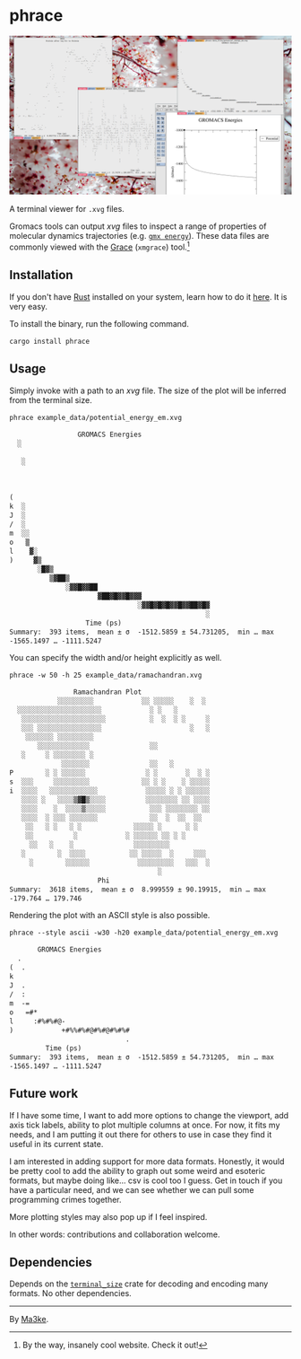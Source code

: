 # phrace

![A bunch of terminal windows showing the tool in action. A Grace window is also shown displaying the same (energy minimization) potential energy data as the terminal that sits above it, for comparison.](screenshot.png)

A terminal viewer for `.xvg` files.

Gromacs tools can output _xvg_ files to inspect a range of properties of molecular dynamics trajectories (e.g. [`gmx energy`](https://manual.gromacs.org/current/onlinehelp/gmx-energy.html)).
These data files are commonly viewed with the [Grace](https://plasma-gate.weizmann.ac.il/Grace/) (`xmgrace`) tool.[^grace]

[^grace]: By the way, insanely cool website. Check it out!

## Installation

If you don't have [Rust](https://www.rust-lang.org/) installed on your system, learn how to do it [here](https://www.rust-lang.org/learn/get-started). It is very easy.

To install the binary, run the following command.

```console
cargo install phrace
```

## Usage

Simply invoke with a path to an _xvg_ file.
The size of the plot will be inferred from the terminal size.

```console
phrace example_data/potential_energy_em.xvg
```

```
                 GROMACS Energies                 
  ░                                               
                                                  
   ░                                              
                                                  
                                                  
                                                  
(                                                 
k  ░                                              
J  ░                                              
/  ░                                              
m  ░░                                             
o   ▒                                             
l    ▓░                                           
)     ▓▒                                          
       ░█▓▒                                       
          ▒▓██▒                                   
              ░▓▓█▓▓██                            
                      ▓██▓█▓▓█▓▓▓                 
                                ░▓▓█▓█▓█▓▓█▓▓██▓█▓
                                                 ░
                   Time (ps)                    
Summary:  393 items,  mean ± σ  -1512.5859 ± 54.731205,  min … max  -1565.1497 … -1111.5247
```

You can specify the width and/or height explicitly as well.

```console
phrace -w 50 -h 25 example_data/ramachandran.xvg
```

```
                Ramachandran Plot                 
            ░░░░░░░░░            ░░ ░░░░░    ░  ░ 
  ░░░░░░░░░░░░░░░░░░░░░            ░ ░   ░        
   ░░░░░░░░░░░░░░░░░░░░░           ░  ░  ░ ░     ░
   ░░░ ░░░░░░░░░░░░░░░░                      ░   ░
    ░░░░░░░ ░░░░░░░░░                             
       ░░░░░░░░░░░░░               ░░             
   ░     ░ ░░░░░░░░ ░                             
             ░░░░░░░               ░░   ░         
P        ░ ░ ░░░░░░               ░ ░       ░  ░ ░
s  ░░░     ░░░░░░░░░             ░░ ░ ░    ░ ░░░░░
i  ░░░░   ░░░░░░░░░░░░            ░░░░░ ░ ░ ░░░░░░
   ░░░░ ░   ░░░░▒▓█▒░░░░          ░░░░░░░░ ░░ ░░░░
   ░░░░    ░  ░░░░▒░░░░░           ░░░ ░░░░░░░░ ░░
   ░░░░  ░ ░░░ ░░░░░░░             ░░  ░  ░░  ░░  
    ░░   ░ ░   ░ ░             ░░░░░ ░      ░ ░   
    ░░          ░            ░ ░░░░░░ ░░ ░ ░      
     ░░   ░    ░               ░░░░░░░░░          
   ░        ░  ░░░░           ░░ ░░░░░  ░     ░░░ 
     ░        ░░░░░░            ░░░░░░░░░   ░░░  ░
                                     ░            
                      Phi                       
Summary:  3618 items,  mean ± σ  8.999559 ± 90.19915,  min … max  -179.764 … 179.746
```

Rendering the plot with an ASCII style is also possible.

```console
phrace --style ascii -w30 -h20 example_data/potential_energy_em.xvg
```

```
       GROMACS Energies       
  .                           
(  .                          
k                             
J  .                          
/  :                          
m  -=                         
o   =#*                       
l     :#%#%#@-                
)            +#%%#%#@#%#@#%#%#
                             .
         Time (ps)          
Summary:  393 items,  mean ± σ  -1512.5859 ± 54.731205,  min … max  -1565.1497 … -1111.5247
```

## Future work

If I have some time, I want to add more options to change the viewport, add axis tick labels, ability to plot multiple columns at once.
For now, it fits my needs, and I am putting it out there for others to use in case they find it useful in its current state.

I am interested in adding support for more data formats.
Honestly, it would be pretty cool to add the ability to graph out some weird and esoteric formats, but maybe doing like... csv is cool too I guess.
Get in touch if you have a particular need, and we can see whether we can pull some programming crimes together.

More plotting styles may also pop up if I feel inspired.

In other words: contributions and collaboration welcome.

## Dependencies

Depends on the [`terminal_size`](https://crates.io/crates/terminal_size) crate for decoding and encoding many formats.
No other dependencies.

---

By [Ma3ke](https://hachyderm.io/@ma3ke).
